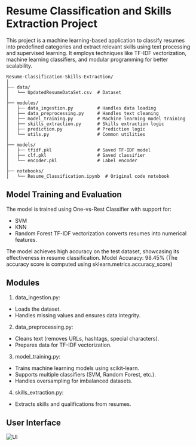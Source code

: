# Resume Classification and Skills Extraction Project
This project is a machine learning-based application to classify resumes into predefined categories and extract relevant skills using text processing and supervised learning. 
It employs techniques like TF-IDF vectorization, machine learning classifiers, and modular programming for better scalability.
```
Resume-Classification-Skills-Extraction/
│
├── data/                   
│   └── UpdatedResumeDataSet.csv  # Dataset
│
├── modules/
│   ├── data_ingestion.py         # Handles data loading
│   ├── data_preprocessing.py     # Handles text cleaning
│   ├── model_training.py         # Machine learning model training
│   ├── skills_extraction.py      # Skills extraction logic
│   ├── prediction.py             # Prediction logic
│   └── utils.py                  # Common utilities
│
├── models/               
│   ├── tfidf.pkl                 # Saved TF-IDF model
│   ├── clf.pkl                   # Saved classifier
│   └── encoder.pkl               # Label encoder
│
├── notebooks/                   
│   └── Resume_Classification.ipynb  # Original code notebook
```

## Model Training and Evaluation
The model is trained using One-vs-Rest Classifier with support for:
- SVM
- KNN
- Random Forest
TF-IDF vectorization converts resumes into numerical features.

The model achieves high accuracy on the test dataset, showcasing its effectiveness in resume classification.
Model Accuracy: 98.45% (The accuracy score is computed using sklearn.metrics.accuracy_score)

## Modules
1. data_ingestion.py:
- Loads the dataset.
- Handles missing values and ensures data integrity.
  
2. data_preprocessing.py:
- Cleans text (removes URLs, hashtags, special characters).
- Prepares data for TF-IDF vectorization.

3. model_training.py:
- Trains machine learning models using scikit-learn.
- Supports multiple classifiers (SVM, Random Forest, etc.).
- Handles oversampling for imbalanced datasets.

4. skills_extraction.py:
- Extracts skills and qualifications from resumes.


## User Interface
![UI](https://github.com/user-attachments/assets/19c7555e-f9b0-4384-9f5d-c153f2018407)

